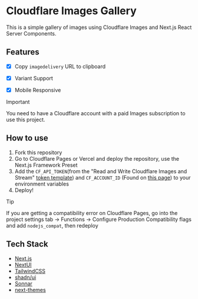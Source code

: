 # Cloudflare Images Gallery
This is a simple gallery of images using Cloudflare Images and Next.js React Server Components.

## Features
- [x] Copy `imagedelivery` URL to clipboard
- [x] Variant Support
- [x] Mobile Responsive


> [!IMPORTANT]
> You need to have a Cloudflare account with a paid Images subscription to use this project.

## How to use
1. Fork this repository
2. Go to Cloudflare Pages or Vercel and deploy the repository, use the Next.js Framework Preset
3. Add the `CF_API_TOKEN`(from the "Read and Write Cloudflare Images and Stream" [token template](https://dash.cloudflare.com/?to=/profile/api-tokens)) and `CF_ACCOUNT_ID` (Found on [this page](https://dash.cloudflare.com/?to=/:account/images/images)) to your environment variables
4. Deploy!

> [!TIP]
> If you are getting a compatibility error on Cloudflare Pages, go into the project settings tab -> Functions -> Configure Production Compatibility flags and add `nodejs_compat`, then redeploy

## Tech Stack
- [Next.js](https://nextjs.org/)
- [NextUI](https://nextui.org/)
- [TailwindCSS](https://tailwindcss.com/)
- [shadn/ui](https://ui.shadcn.com/)
- [Sonnar](https://sonner.emilkowal.ski)
- [next-themes](https://github.com/pacocoursey/next-themes)

